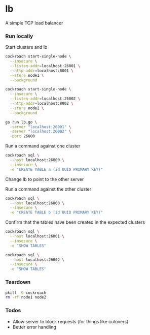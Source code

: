 # lb
A simple TCP load balancer

### Run locally

Start clusters and lb

``` sh
cockroach start-single-node \
  --insecure \
  --listen-addr=localhost:26001 \
  --http-addr=localhost:8001 \
  --store node1 \
  --background

cockroach start-single-node \
  --insecure \
  --listen-addr=localhost:26002 \
  --http-addr=localhost:8002 \
  --store node2 \
  --background

go run lb.go \
  -server "localhost:26001" \
  -server "localhost:26002" \
  -port 26000
```

Run a command against one cluster

``` sh
cockroach sql \
  --host localhost:26000 \
  --insecure \
  -e "CREATE TABLE a (id UUID PRIMARY KEY)"
```

Change lb to point to the other server

Run a command against the other cluster

``` sh
cockroach sql \
  --host localhost:26000 \
  --insecure \
  -e "CREATE TABLE b (id UUID PRIMARY KEY)"
```

Confirm that the tables have been created in the expected clusters

``` sh
cockroach sql \
  --host localhost:26001 \
  --insecure \
  -e "SHOW TABLES"

cockroach sql \
  --host localhost:26002 \
  --insecure \
  -e "SHOW TABLES"
```

### Teardown

``` sh
pkill -9 cockroach
rm -rf node1 node2
```

### Todos

* Allow server to block requests (for things like cutovers)
* Better error handling